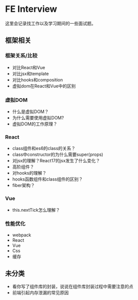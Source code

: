 # FE Interview

这里会记录找工作以及学习期间的一些面试题。

## 框架相关

### 框架关系/比较

- 对比React和Vue
- 对比jsx和template
- 对比hooks和composition
- 虚拟dom在React和Vue中的区别

### 虚拟DOM

- 什么是虚拟DOM？
- 为什么需要使用虚拟DOM?
- 虚拟DOM的工作原理？

### React

- class组件和es6的class的关系？
- class中constructor的为什么需要super(props)
- 对jsx的理解？React17的jsx发生了什么变化？
- 高阶组件？
- 对hooks的理解？
- hooks函数组件和class组件的区别？
- fiber架构？

### Vue

- this.nextTick怎么理解？

### 性能优化

- webpack
- React
- Vue
- Css
- 缓存

## 未分类

- 看你写了组件库的封装，说说在组件库封装过程中需要注意的点
- 前端引起内存泄漏的常见原因
